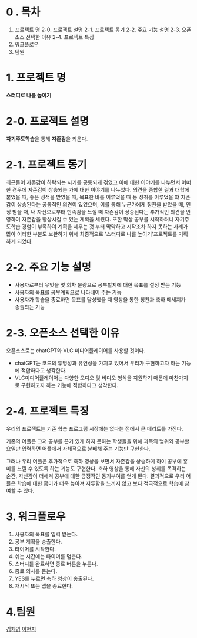 # 0 . 목차 

1. 프로젝트 명
2-0. 프로젝트 설명 
2-1. 프로젝트 동기 
2-2. 주요 기능 설명 
2-3. 오픈소스 선택한 이유
2-4. 프로젝트 특징 
3. 워크플로우 
4. 팀원

# 1. 프로젝트 명 

**스터디로 나를 높이기**

# 2-0. 프로젝트 설명

**자기주도학습**을 통해 **자존감**을 키운다.

# 2-1. 프로젝트 동기

최근들어 자존감이 하락되는 시기를 공통되게 겪었고 이에 대한 이야기를 나누면서 어떠한 경우에 자존감이 상승되는 가에 대한 이야기를 나누었다.
의견을 종합한 결과 대학에 붙었을 때, 좋은 성적을 받았을 때, 목표한 바를 이루었을 때 등 성취를 이루었을 떄 자존감이 상승된다는 공통적인 의견이 있었으며, 이를 통해 누군가에게 칭찬을 받았을 때, 인정 받을 때, 내 자신으로부터 만족감을 느낄 때  자존감이 상승된다는 추가적인 의견을 반영하여 자존감을 향상시킬 수 있는 계획을 세웠다.
또한 막상 공부를 시작하려니 자기주도학습 경험이 부족하여 계획을 세우는 것 부터 막막하고 시작조차 하지 못하는 사례가 많아 이러한 부분도 보완하기 위해 최종적으로 '스터디로 나를 높이기'프로젝트를 기획하게 되었다.


# 2-2. 주요 기능 설명

- 사용자로부터 무엇을 몇 회차 분량으로 공부할지에 대한 목표를 설정 받는 기능
- 사용자의 목표를 공부계획으로 나타내어 주는 기능
- 사용자가 학습을 종료하면 목표를 달성했을 때 영상을 통한 칭찬과 축하 메세지가 송출되는 기능


# 2-3. 오픈소스 선택한 이유

오픈소스로는 chatGPT와 VLC 미디어플레이어를 사용할 것이다.
- chatGPT는 코드의 투명성과 유연성을 가지고 있어서 우리가 구현하고자 하는 기능에 적합하다고 생각한다. 
- VLC미디어플레이어는 다양한 오디오 및 비디오 형식을 지원하기 때문에 마찬가지로 구현하고자 하는 기능에 적합하다고 생각한다.

# 2-4. 프로젝트 특징

우리의 프로젝트는 기존 학습 프로그램 시장에는 없다는 점에서 큰 메리트를 가진다. 

기존의 어플은 그저 공부를 끈기 있게 하지 못하는 학생들을 위해 과목의 범위와 공부할 요일만 입력하면 어플에서 자체적으로 분배해 주는 기능만 구현한다. 

그러나 우리 어플은 추가적으로 축하 영상을 보면서 자존감을 상승하게 하여 공부에 흥미를 느낄 수 있도록 하는 기능도 구현한다. 
축하 영상을 통해 자신의 성취를 목격하는 순간, 자신감이 더해져 공부에 대한 긍정적인 동기부여를 얻게 된다. 
결과적으로 우리 어플은 학습에 대한 흥미가 더욱 높아져 지루함을 느끼지 않고 보다 적극적으로 학습에 참여할 수 있다. 


# 3. 워크플로우

1) 사용자의 목표를 입력 받는다. 
2) 공부 계획을 송출한다.
3) 타이머를 시작한다.
4) 쉬는 시간에는 타이머를 멈춘다. 
5) 스터디를 완료하면 종료 버튼을 누른다.
6) 종료 의사를 묻는다. 
7) YES를 누르면 축하 영상이 송출된다. 
8) 재시작 또는 앱을 종료한다. 

# 4.팀원 

[김채영](https://github.com/Kimchaeyoung-bit) 
[이현지](https://github.com/Leehyronji)

